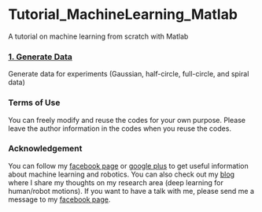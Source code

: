 # Tutorial_MachineLearning_Matlab
A tutorial on machine learning from scratch with Matlab

### [1. Generate Data](https://github.com/terryum/Tutorial_MachineLearning_Matlab/tree/master/1_GenerateData)
Generate data for experiments (Gaussian, half-circle, full-circle, and spiral data) 


### Terms of Use
You can freely modify and reuse the codes for your own purpose. 
Please leave the author information in the codes when you reuse the codes.

### Acknowledgement
You can follow my [facebook page](https://www.facebook.com/terryum.io/) or [google plus](https://plus.google.com/+TerryTaeWoongUm/) to get useful information about machine learning and robotics. You can also check out my [blog](http://terryum.io/) where I share my thoughts on my research area (deep learning for human/robot motions). If you want to have a talk with me, please send me a message to my [facebook page](https://www.facebook.com/terryum.io/).


